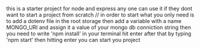 this is a starter project for node and express any one can use it if they dont want to start a project from scratch
// in order to start what you only need is to add a dotenv file in the root storage then add a variable with a name MONGO_URI and assign it a value of your mongo db conniction string then you need to write 'npm install' in your terminal hit enter after that by typing 'npm start' then hitting enter you can start you project

